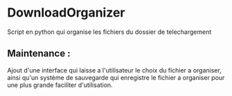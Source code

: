 # DownloadOrganizer
Script en python qui organise les fichiers du dossier de telechargement</br>
<h2>Maintenance : </h2>
Ajout d'une interface qui laisse a l'utilisateur le choix du fichier a organiser, ainsi qu'un système de sauvegarde qui enregistre le fichier a organiser pour une plus grande faciliter d'utilisation.
